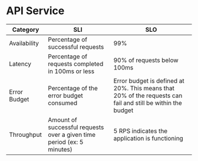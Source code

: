# API Service

| Category     | SLI | SLO                                                                                                         |
|--------------|-----|-------------------------------------------------------------------------------------------------------------|
| Availability |  Percentage of successful requests   | 99%                                                                                                         |
| Latency      |  Percentage of requests completed in 100ms or less   | 90% of requests below 100ms                                                                                 |
| Error Budget |  Percentage of the error budget consumed  | Error budget is defined at 20%. This means that 20% of the requests can fail and still be within the budget |
| Throughput   |  Amount of successful requests over a given time period (ex: 5 minutes) | 5 RPS indicates the application is functioning                                                              |
